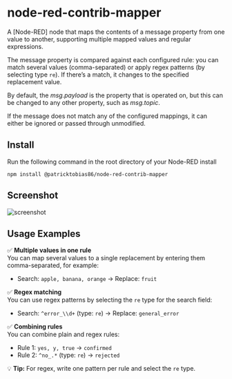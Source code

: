 node-red-contrib-mapper
=======================

A [Node-RED] node that maps the contents of a message property from one value to another, supporting multiple mapped values and regular expressions.

The message property is compared against each configured rule: you can match several values (comma-separated) or apply regex patterns (by selecting type `re`). If there’s a match, it changes to the specified replacement value.

By default, the *msg.payload* is the property that is operated on, but this can be changed to any other property, such as *msg.topic*.

If the message does not match any of the configured mappings, it can either be ignored or passed through unmodified.

Install
-------

Run the following command in the root directory of your Node-RED install

    npm install @patricktobias86/node-red-contrib-mapper

Screenshot
----------

![screenshot](https://raw.githubusercontent.com/patricktobias86/node-red-contrib-mapper/main/screenshot.png)

Usage Examples
--------------

✅ **Multiple values in one rule**  
You can map several values to a single replacement by entering them comma-separated, for example:  
- Search: `apple, banana, orange` → Replace: `fruit`

✅ **Regex matching**  
You can use regex patterns by selecting the `re` type for the search field:  
- Search: `^error_\\d+` (type: `re`) → Replace: `general_error`

✅ **Combining rules**  
You can combine plain and regex rules:  
- Rule 1: `yes, y, true` → `confirmed`  
- Rule 2: `^no_.*` (type: `re`) → `rejected`

💡 **Tip:** For regex, write one pattern per rule and select the `re` type.